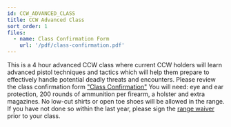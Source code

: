 ```yaml
---
id: CCW_ADVANCED_CLASS
title: CCW Advanced Class
sort_order: 1
files:
  - name: Class Confirmation Form
    url: '/pdf/class-confirmation.pdf'
---
```


This is a 4 hour advanced CCW class where current CCW holders will learn advanced pistol techniques and tactics which will help them prepare to effectively handle potential deadly threats and encounters. Please review the class confirmation form ["Class Confirmation"](/pdf/class-confirmation.pdf)
You will need: eye and ear protection, 200 rounds of ammunition per firearm, a holster and extra magazines.  No low-cut shirts or open toe shoes will be allowed in the range. 
If you have not done so within the last year, please sign the [range waiver](http://www.smartwaiver.com/v/stagestopgunshop) prior to your class. 